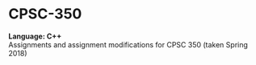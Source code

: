 # CPSC-350
**Language: C++**\
Assignments and assignment modifications for CPSC 350 (taken Spring 2018)
